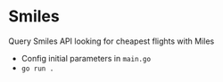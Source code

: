 # Smiles 
Query Smiles API looking for cheapest flights with Miles

- Config initial parameters in `main.go`
- `go run .`
